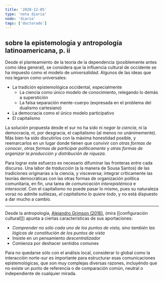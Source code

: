 ```yaml
---
title: '2020-12-05'
type: 'nota diaria'
node: 'diario'
tags: ['doctorado']
---
```


## sobre la epistemología y antropología latinoamericana, p. ii

Desde el planteamiento de la teoría de la dependencia (posiblemente antes como idea general), se considera que la influencia cultural de occidente se ha impuesto como el modelo de *universalidad*. Algunos de las ideas que nos legaron como universales:

- La tradición epistemológica occidental, especialmente
	- La ciencia como único modelo de conocimiento, relegando lo demás a superstición
	- La falsa separación mente-cuerpo (expresada en el problema del dualismo cartesiano)
- La democracia como el único modelo participativo
- El capitalismo

La solución propuesta desde el sur no ha sido ni *negar la ciencia*, ni la democracia, ni, por desgracia, el capitalismo (al menos no unánimemente). Más bien ha sido discutirlos con la máxima honestidad posible, y reemarcarlos en un lugar donde tienen que convivir con *otras formas de conocer*, *otras formas de participar políticamente* y *otras formas de organizar la producción y distribución de riqueza*.

Para lograr este esfuerzo es necesario difuminar las fronteras entre cada discurso. Una labor de *traducción* (a la manera de Sousa Santos) de las tradiciones originarias a la ciencia, y visceversa; integrar críticamente las teorías democráticas con las otras formas de organización política comunitaria, en fin, una tarea de *comunicación interepistémica* e *intersocial*. Con el capitalismo no puede pasar lo mismo, pues su naturaleza voraz no admite sutilezas, *el capitalismo lo quiere todo*, y no está dispuesto a dar mucho a cambio.

---
Desde la antropología, [Alejandro Grimson (2016)](http://portal.amelica.org/ameli/jatsRepo/53/5317008/html/index.html#redalyc_5317008_ref9), (mira [[configuración cultural]]) apunta a ciertas características de sus aportaciones:

- *Comprender no sólo cada uno de los puntos de vista, sino también las lógicas de constitución de los puntos de vista*
- Insiste en un pensamiento *descentralizador*
- Comienza por deshacer sentidos comunes

Para no quedarse sólo con el análisis local, considerar lo global como la interacción norte-sur es importante para estructurar esas comunicaciones epistemológicas, que son muy complejas diversas razones, incluyéndo que no existe un punto de referencia o de comparación común, neutral o independiente de cualquier mirada. 